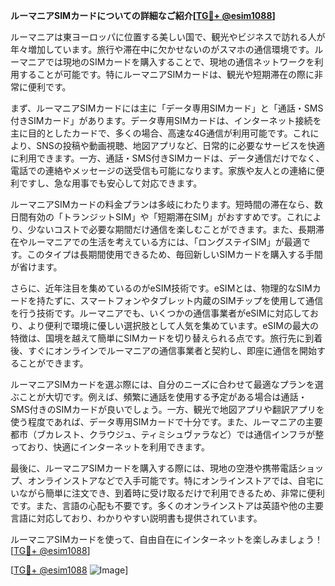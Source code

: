 **ルーマニアSIMカードについての詳細なご紹介[[TG💪+ @esim1088](https://t.me/s/esim1088)]**

ルーマニアは東ヨーロッパに位置する美しい国で、観光やビジネスで訪れる人が年々増加しています。旅行や滞在中に欠かせないのがスマホの通信環境です。ルーマニアでは現地のSIMカードを購入することで、現地の通信ネットワークを利用することが可能です。特にルーマニアSIMカードは、観光や短期滞在の際に非常に便利です。

まず、ルーマニアSIMカードには主に「データ専用SIMカード」と「通話・SMS付きSIMカード」があります。データ専用SIMカードは、インターネット接続を主に目的としたカードで、多くの場合、高速な4G通信が利用可能です。これにより、SNSの投稿や動画視聴、地図アプリなど、日常的に必要なサービスを快適に利用できます。一方、通話・SMS付きSIMカードは、データ通信だけでなく、電話での連絡やメッセージの送受信も可能になります。家族や友人との連絡に便利ですし、急な用事でも安心して対応できます。

ルーマニアSIMカードの料金プランは多岐にわたります。短時間の滞在なら、数日間有効の「トランジットSIM」や「短期滞在SIM」がおすすめです。これにより、少ないコストで必要な期間だけ通信を楽しむことができます。また、長期滞在やルーマニアでの生活を考えている方には、「ロングステイSIM」が最適です。このタイプは長期間使用できるため、毎回新しいSIMカードを購入する手間が省けます。

さらに、近年注目を集めているのがeSIM技術です。eSIMとは、物理的なSIMカードを持たずに、スマートフォンやタブレット内蔵のSIMチップを使用して通信を行う技術です。ルーマニアでも、いくつかの通信事業者がeSIMに対応しており、より便利で環境に優しい選択肢として人気を集めています。eSIMの最大の特徴は、国境を越えて簡単にSIMカードを切り替えられる点です。旅行先に到着後、すぐにオンラインでルーマニアの通信事業者と契約し、即座に通信を開始することができます。

ルーマニアSIMカードを選ぶ際には、自分のニーズに合わせて最適なプランを選ぶことが大切です。例えば、頻繁に通話を使用する予定がある場合は通話・SMS付きのSIMカードが良いでしょう。一方、観光で地図アプリや翻訳アプリを使う程度であれば、データ専用SIMカードで十分です。また、ルーマニアの主要都市（ブカレスト、クラウジュ、ティミシュヴァラなど）では通信インフラが整っており、快適にインターネットを利用できます。

最後に、ルーマニアSIMカードを購入する際には、現地の空港や携帯電話ショップ、オンラインストアなどで入手可能です。特にオンラインストアでは、自宅にいながら簡単に注文でき、到着時に受け取るだけで利用できるため、非常に便利です。また、言語の心配も不要です。多くのオンラインストアは英語や他の主要言語に対応しており、わかりやすい説明書も提供されています。

ルーマニアSIMカードを使って、自由自在にインターネットを楽しみましょう！[[TG💪+ @esim1088](https://t.me/s/esim1088)]

[[TG💪+ @esim1088](https://t.me/s/esim1088) ![Image](https://i.postimg.cc/Y0z9fWf4/image.png)]